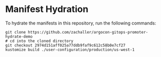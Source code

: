 # Manifest Hydration

To hydrate the manifests in this repository, run the following commands:

```shell
git clone https://github.com/zachaller/argocon-gitops-promoter-hydrate-demo
# cd into the cloned directory
git checkout 2974d151aff025a77ddb9faf9c612c58b0e7cf27
kustomize build ./user-configuration/production/us-west-1
```

